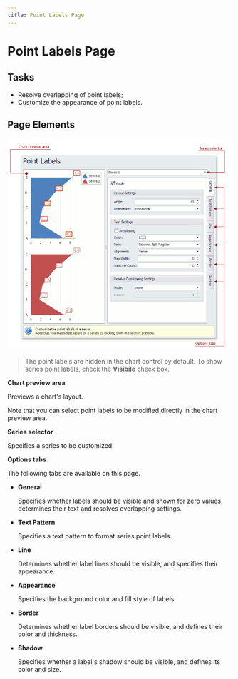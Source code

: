 ```yaml
---
title: Point Labels Page
---
```

# Point Labels Page
## Tasks
* Resolve overlapping of point labels;
* Customize the appearance of point labels.

## Page Elements
![ChartWizard_PointLabelsPage](../../../images/Img7236.png)

> The point labels are hidden in the chart control by default. To show series point labels, check the **Visibile** check box.

**Chart preview area**

Previews a chart's layout.

Note that you can select point labels to be modified directly in the chart preview area.

**Series selector**

Specifies a series to be customized.

**Options tabs**

The following tabs are available on this page.
* **General**
	
	Specifies whether labels should be visible and shown for zero values, determines their text and resolves overlapping settings.
* **Text Pattern**
	
	Specifies a text pattern to format series point labels.
* **Line**
	
	Determines whether label lines should be visible, and specifies their appearance.
* **Appearance**
	
	Specifies the background color and fill style of labels.
* **Border**
	
	Determines whether label borders should be visible, and defines their color and thickness.
* **Shadow**
	
	Specifies whether a label's shadow should be visible, and defines its color and size.